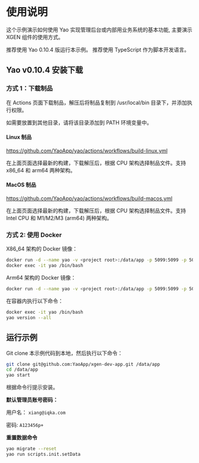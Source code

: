 # 使用说明

这个示例演示如何使用 Yao 实现管理后台或内部用业务系统的基本功能, 主要演示 XGEN 组件的使用方式。

推荐使用 Yao 0.10.4 版运行本示例。 推荐使用 TypeScript 作为脚本开发语言。

## Yao v0.10.4 安装下载

### 方式 1：下载制品

在 Actions 页面下载制品，解压后将制品复制到 /usr/local/bin 目录下，并添加执行权限。

如需要放置到其他目录，请将该目录添加到 PATH 环境变量中。

#### Linux 制品

https://github.com/YaoApp/yao/actions/workflows/build-linux.yml

在上面页面选择最新的构建，下载解压后，根据 CPU 架构选择制品文件。支持 x86_64 和 arm64 两种架构。

#### MacOS 制品

https://github.com/YaoApp/yao/actions/workflows/build-macos.yml

在上面页面选择最新的构建，下载解压后，根据 CPU 架构选择制品文件。支持 Intel CPU 和 M1/M2/M3 (arm64) 两种架构。

### 方式 2: 使用 Docker

X86_64 架构的 Docker 镜像：

```bash
docker run -d --name yao -v <project root>:/data/app -p 5099:5099 -p 5077:5077 yaoapp/0.10.4-unstable-amd64
docker exec -it yao /bin/bash
```

Arm64 架构的 Docker 镜像：

```bash
docker run -d --name yao -v <project root>:/data/app -p 5099:5099 -p 5077:5077 yaoapp/0.10.4-unstable-arm64
```

在容器内执行以下命令：

```bash
docker exec -it yao /bin/bash
yao version --all
```

## 运行示例

Git clone 本示例代码到本地，然后执行以下命令：

```bash
git clone git@github.com:YaoApp/xgen-dev-app.git /data/app
cd /data/app
yao start
```

根据命令行提示安装。

**默认管理员账号密码：**

用户名： `xiang@iqka.com`

密码: `A123456p+`

**重置数据命令**

```bash
yao migrate --reset
yao run scripts.init.setData
```
